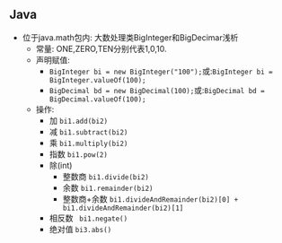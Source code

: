 ## Java

- 位于java.math包内: 大数处理类BigInteger和BigDecimar浅析
    + 常量: ONE,ZERO,TEN分别代表1,0,10.
    + 声明赋值:
        - `BigInteger bi = new BigInteger("100");`或:`BigInteger bi = BigInteger.valueOf(100);`
        - `BigDecimal bd = new BigDecimal(100);`或:`BigDecimal bd = BigDecimal.valueOf(100);`
    + 操作:
        - 加 `bi1.add(bi2)`
        - 减 `bi1.subtract(bi2)`
        - 乘 `bi1.multiply(bi2)`
        - 指数 `bi1.pow(2)`
        - 除(int)
            + 整数商 `bi1.divide(bi2)`
            + 余数 `bi1.remainder(bi2)`
            + 整数商+余数 `bi1.divideAndRemainder(bi2)[0] + bi1.divideAndRemainder(bi2)[1]`
        - 相反数 ` bi1.negate()`
        - 绝对值 `bi3.abs()`
        